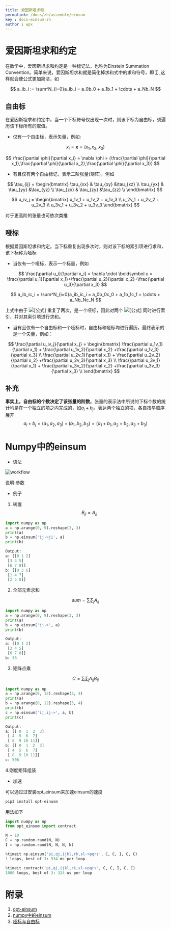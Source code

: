 ```yaml
---
title: 爱因斯坦求和
permalink: /docs/zh/assemble/einsum
key : docs-einsum-zh
author : wpx
---
```


# 爱因斯坦求和约定

在数学中，爱因斯坦求和约定是一种标记法，也称为Einstein Summation Convention。简单来说，爱因斯坦求和就是简化掉求和式中的求和符号，即 $\sum$  ,这样就会使公式更加简洁，如

$$
a_ib_i := \sum^N_{i=0}a_ib_i = a_0b_0 + a_1b_1 + \cdots + a_Nb_N
$$

## 自由标

在爱因斯坦求和约定中，当一个下标符号仅出现一次时，则该下标为自由标，须遍历该下标所有的取值。

- 仅有一个自由标，表示矢量，例如:

$$
x_i = \boldsymbol x =(x_1,x_2,x_3)
$$

$$
\frac{\partial \phi}{\partial x_i} = \nabla \phi = (\frac{\partial \phi}{\partial x_1},\frac{\partial \phi}{\partial x_2},\frac{\partial \phi}{\partial x_3})
$$

- 有且仅有两个自由标记，表示二阶张量(矩阵)，例如

$$
\tau_{ij} = 
\begin{bmatrix}
\tau_{xx} & \tau_{xy}  &\tau_{xz} \\
\tau_{yx} & \tau_{yy}  &\tau_{yz} \\
\tau_{zx} & \tau_{zy}  &\tau_{zz} \\
\end{bmatrix}
$$

$$
u_iv_j = 
\begin{bmatrix}
u_1v_1 + u_1v_2 + u_1v_3 \\
u_2v_1 + u_2v_2 + u_2v_3 \\
u_3v_1 + u_3v_2 + u_3v_3 
\end{bmatrix}
$$

对于更高阶的张量也可依次类推

## 哑标

根据爱因斯坦求和约定，当下标重复出现多次时，则对该下标的索引项进行求和，该下标称为哑标

- 当仅有一个哑标，表示一个标量，例如

$$
\frac{\partial u_i}{\partial x_i} = \nabla \cdot \boldsymbol u =  \frac{\partial u_1}{\partial x_1}+\frac{\partial u_2}{\partial x_2}+\frac{\partial u_3}{\partial x_3}
$$

$$
a_ib_ic_i = \sum^N_{i=0}a_ib_ic_i = a_0b_0c_0 + a_1b_1c_1 + \cdots + a_Nb_Nc_N
$$



上式中由于 ![[公式]](https://www.zhihu.com/equation?tex=i+) 重复了两次，是一个哑标，因此对两个 ![[公式]](https://www.zhihu.com/equation?tex=i) 同时进行索引，并对其索引项进行求和。

- 当有且仅有一个自由标和一个哑标时，自由标和哑标均进行遍历，最终表示的是一个矢量，例如：

$$
\frac{\partial u_iv_j}{\partial x_j} = 
\begin{bmatrix}
\frac{\partial u_1v_1}{\partial x_1}  + \frac{\partial u_1v_2}{\partial x_2}  +\frac{\partial u_1v_3}{\partial x_3} \\ 
\frac{\partial u_2v_1}{\partial x_1}  + \frac{\partial u_2v_2}{\partial x_2}  +\frac{\partial u_2v_3}{\partial x_3} \\ 
\frac{\partial u_3v_1}{\partial x_1}  + \frac{\partial u_3v_2}{\partial x_2}  +\frac{\partial u_3v_3}{\partial x_3} \\ 
\end{bmatrix}
$$

## 补充 

**事实上，自由标的个数决定了该张量的阶数**。张量的表示法中所说的下标个数的统计均是在一个独立的项之内完成的，如$a_i+b_j$，表达两个独立的项，各自按早顺序展开
$$
a_i + b_j = (a_1,a_2,a_3)+(b_1,b_2,b_3) = (a_1+b_1,a_2+b_2,a_3+b_3)
$$

# Numpy中的einsum

- 语法

<img src="./figures/einsum.png" alt="workflow" style="zoom:100%;" />

说明:参数
- 例子

1. 转置
$$
 B_{ji} = A_{ji}
$$

```python
import numpy as np
a = np.arange(0, 9).reshape(3, 3)
print(a)
b = np.einsum('ij->ji', a)
print(b)

Output:
a: [[0 1 2]
 [3 4 5]
 [6 7 8]]
b: [[0 3 6]
 [1 4 7]
 [2 5 8]]
```

2. 全部元素求和

$$
sum = \sum_i \sum_j A_{ij}
$$

```python
import numpy as np
a = np.arange(0, 9).reshape(3, 3)
print(a)
b = np.einsum('ij->', a)
print(b)

Output:
a: [[0 1 2]
 [3 4 5]
 [6 7 8]]
b: 36
```

3. 矩阵点乘

$$
C = \sum_i\sum_j A_{ij}B_{ij}
$$

```python
import numpy as np
a = np.arange(0, 12).reshape(3, 4)
print(a)
b = np.arange(0, 12).reshape(3, 4)
print(b)
c = np.einsum('ij,ij->', a, b)
print(c)

Output:
a: [[ 0  1  2  3]
 [ 4  5  6  7]
 [ 8  9 10 11]]
b: [[ 0  1  2  3]
 [ 4  5  6  7]
 [ 8  9 10 11]]
c: 506
```
4.刚度矩阵组装

- 加速

可以通过过安装opt_einsum来加速einsum的速度

```bash
pip3 install opt-einusm
```

用法如下

```python
import numpy as np
from opt_einsum import contract

N = 10
C = np.random.rand(N, N)
I = np.random.rand(N, N, N, N)

%timeit np.einsum('pi,qj,ijkl,rk,sl->pqrs', C, C, I, C, C)
1 loops, best of 3: 934 ms per loop

%timeit contract('pi,qj,ijkl,rk,sl->pqrs', C, C, I, C, C)
1000 loops, best of 3: 324 us per loop
```



# 附录

1. [opt-einsum](https://pypi.org/project/opt-einsum/)
1. [numpy中的einsum](https://zhuanlan.zhihu.com/p/74462893)
1. [哑标与自由标](https://zhuanlan.zhihu.com/p/136836158)
